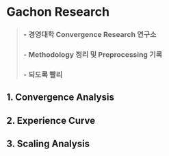 # Gachon Research
>### - 경영대학 Convergence Research 연구소
>### - Methodology 정리 및 Preprocessing 기록
>### - 되도록 빨리 

## 1. Convergence Analysis
## 2. Experience Curve
## 3. Scaling Analysis

